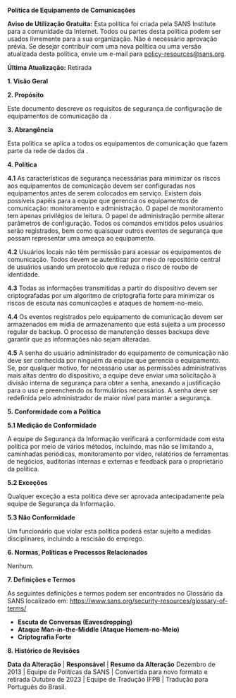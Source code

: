 **Política de Equipamento de Comunicações**

**Aviso de Utilização Gratuita:** Esta política foi criada pela SANS Institute para a comunidade da Internet. Todos ou partes desta política podem ser usados livremente para a sua organização. Não é necessário aprovação prévia. Se desejar contribuir com uma nova política ou uma versão atualizada desta política, envie um e-mail para policy-resources@sans.org.

**Última Atualização:** Retirada

**1. Visão Geral**

**2. Propósito**

Este documento descreve os requisitos de segurança de configuração de equipamentos de comunicação da <Nome da Empresa>.

**3. Abrangência**

Esta política se aplica a todos os equipamentos de comunicação que fazem parte da rede de dados da <Nome da Empresa>.

**4. Política**

**4.1** As características de segurança necessárias para minimizar os riscos aos equipamentos de comunicação devem ser configuradas nos equipamentos antes de serem colocados em serviço. Existem dois possíveis papéis para a equipe que gerencia os equipamentos de comunicação: monitoramento e administração. O papel de monitoramento tem apenas privilégios de leitura. O papel de administração permite alterar parâmetros de configuração. Todos os comandos emitidos pelos usuários serão registrados, bem como quaisquer outros eventos de segurança que possam representar uma ameaça ao equipamento.

**4.2** Usuários locais não têm permissão para acessar os equipamentos de comunicação. Todos devem se autenticar por meio do repositório central de usuários usando um protocolo que reduza o risco de roubo de identidade.

**4.3** Todas as informações transmitidas a partir do dispositivo devem ser criptografadas por um algoritmo de criptografia forte para minimizar os riscos de escuta nas comunicações e ataques de homem-no-meio.

**4.4** Os eventos registrados pelo equipamento de comunicação devem ser armazenados em mídia de armazenamento que está sujeita a um processo regular de backup. O processo de manutenção desses backups deve garantir que as informações não sejam alteradas.

**4.5** A senha do usuário administrador do equipamento de comunicação não deve ser conhecida por ninguém da equipe que gerencia o equipamento. Se, por qualquer motivo, for necessário usar as permissões administrativas mais altas dentro do dispositivo, a equipe deve enviar uma solicitação à divisão interna de segurança para obter a senha, anexando a justificação para o uso e preenchendo os formulários necessários. A senha deve ser redefinida pelo administrador de maior nível para manter a segurança.

**5. Conformidade com a Política**

**5.1 Medição de Conformidade**

A equipe de Segurança da Informação verificará a conformidade com esta política por meio de vários métodos, incluindo, mas não se limitando a, caminhadas periódicas, monitoramento por vídeo, relatórios de ferramentas de negócios, auditorias internas e externas e feedback para o proprietário da política.

**5.2 Exceções**

Qualquer exceção a esta política deve ser aprovada antecipadamente pela equipe de Segurança da Informação.

**5.3 Não Conformidade**

Um funcionário que violar esta política poderá estar sujeito a medidas disciplinares, incluindo a rescisão do emprego.

**6. Normas, Políticas e Processos Relacionados**

Nenhum.

**7. Definições e Termos**

As seguintes definições e termos podem ser encontrados no Glossário da SANS localizado em: https://www.sans.org/security-resources/glossary-of-terms/

- **Escuta de Conversas (Eavesdropping)**
- **Ataque Man-in-the-Middle (Ataque Homem-no-Meio)**
- **Criptografia Forte**

**8. Histórico de Revisões**

**Data da Alteração** | **Responsável** | **Resumo da Alteração**
Dezembro de 2013 | Equipe de Políticas da SANS | Convertida para novo formato e retirada
Outubro de 2023 | Equipe de Tradução IFPB | Tradução para Português do Brasil.